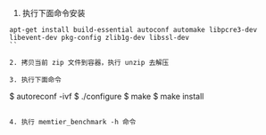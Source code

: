 1. 执行下面命令安装
```
apt-get install build-essential autoconf automake libpcre3-dev libevent-dev pkg-config zlib1g-dev libssl-dev
``

2. 拷贝当前 zip 文件到容器，执行 unzip 去解压

3. 执行下面命令
```
$ autoreconf -ivf
$ ./configure
$ make
$ make install
```

4. 执行 memtier_benchmark -h 命令
